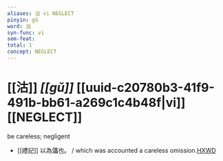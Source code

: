 ```yaml
---
aliases: 沽 vi NEGLECT
pinyin: gǔ
word: 沽
syn-func: vi
sem-feat: 
total: 1
concept: NEGLECT 
---
```

# [[沽]] *[[gǔ]]*  [[uuid-c20780b3-41f9-491b-bb61-a269c1c4b48f|vi]] [[NEGLECT]]
be careless; negligent
 - [[禮記]] 以為**沽**也。 / which was accounted a careless omission.[HXWD](https://hxwd.org/textview.html?location=KR1d0052_tls_003-82a.1)